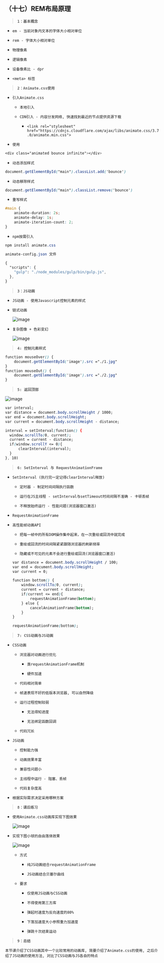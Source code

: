 ##  （十七）REM布局原理

> **`1：基本概念`**
- `em - 当前对象内文本的字体大小相对单位`

- `rem - 字体大小相对单位`

- `物理像素`

- `逻辑像素`

- `设备像素比 - dpr`

- `<meta> 标签`













> **`2：Animate.css使用`**
- `引入Animate.css`
  - `本地引入`

  - `CDN引入 - 内容分发网络, 快速找到最近的节点提供资源下载`
    - `<link rel="stylesheet" href="https://cdnjs.cloudflare.com/ajax/libs/animate.css/3.7.0/animate.min.css">`

- `使用`
```css
<div class="animated bounce infinite"></div>
```

- `动态添加样式`
```css
document.getElementById("main").classList.add('bounce')
```

- `动态移除样式`
```css
document.getElementById("main").classList.remove('bounce')
```

- `重写样式`
```css
#main {
    animate-duration: 2s;
    animate-delay: 1s;
    animate-iteration-count: 2;
}
```

- `npm按需引入`
```css
npm install animate.css
```
```css
animate-config.json 文件

{
  "scripts": {
    "gulp": "./node_modules/gulp/bin/gulp.js",
  },
}
```

> **`3：JS动画`**

- `JS动画 - 使用Javascript控制元素的样式`

- `链式动画`

  ![image](./9.gif)

- `复杂图像 + 色彩变幻`

  ![image](./8.gif)

> **`4: 控制元素样式`**

```css
function mouseOver() {
    document.getElementById('image').src ="./1.jpg"
}
function mouseOut() {
    document.getElementById('image').src ="./2.jpg"
}
```

> **`5: 返回顶部`**

  ![image](./7.gif)

  ```css
var interval;
var distance = document.body.scrollHeight / 1000;
var end = document.body.scrollHeight;
var current = document.body.scrollHeight - distance;

interval = setInterval(function() {
    window.scrollTo(0, current);
    current = current - distance;
    if(window.scrollY <= 0){
        clearInterval(interval);
    }
}, 10)
  ```

> **`6: SetInterval 与 RequestAnimationFrame`**

- `SetInterval (执行完一定记得clearInterval释放)`
  - `定时器 - 制定时间间隔执行函数`

  - `运行在JS主线程 - setInterval与setTimeout时间间隔不准确 - 卡顿丢帧`

  - `不释放始终运行 - 性能问题(浏览器窗口激活)`

- `RequestAnimationFrame`

- `高性能帧动画API`

  - `把每一帧中的所有DOM操作集中起来，在一次重绘或回流中就完成`

  - `重绘或回流的时间间隔紧紧跟随浏览器的刷新频率`

  - `隐藏或不可见的元素不会进行重绘或回流(浏览器窗口激活)`

  ```css
  var distance = document.body.scrollHeight / 100;
  var end = document.body.scrollHeight;
  var current = 0;

  function bottom() {
      window.scrollTo(0, current);
      current = current + distance;
      if(current <= end){
          requestAnimationFrame(bottom);
      } else {
          cancelAnimationFrame(bottom);
      }
  }

  requestAnimationFrame(bottom);
  ```

> **`7: CSS动画与JS动画`**
- `CSS动画`
  - `浏览器对动画进行优化`
    - `类requestAnimationFrame机制`

    - `硬件加速`

  - `代码相对简单`

  - `帧速表现不好的低版本浏览器, 可以自然降级`

  - `运行过程控制较弱`
    - `无法得知进度`

    - `无法绑定函数回调`

  - `代码冗长`

- `JS动画`

  - `控制能力强`

  - `动画效果丰富`

  - `兼容性问题小`

  - `主线程中运行 - 阻塞、丢帧`

  - `代码复杂度高`

- `根据实际需求决定采用哪种方案`

> **`8：课后练习`**

- `使用Animate.css动画库实现下图效果`

  ![image](./1.gif)

- `实现下图小球的自由落体效果`

  ![image](./10.gif)

  - `方式`
    - `纯JS动画结合requestAnimationFrame`

    - `JS动画结合贝塞尔曲线`

  - `要求`
    - `仅使用JS动画与CSS动画`

    - `不得使用第三方库`

    - `弹起时速度为反向速度的80%`

    - `下落加速度大小参照重力加速度`

    - `弹跳十次结束运动`

> **`9：总结`**

```
本节课介绍了CSS动画其中一个比较常用的动画库, 简要介绍了Animate.css的使用, 之后介绍了JS动画的使用方法, 对比了CSS动画与JS各自的特点
```